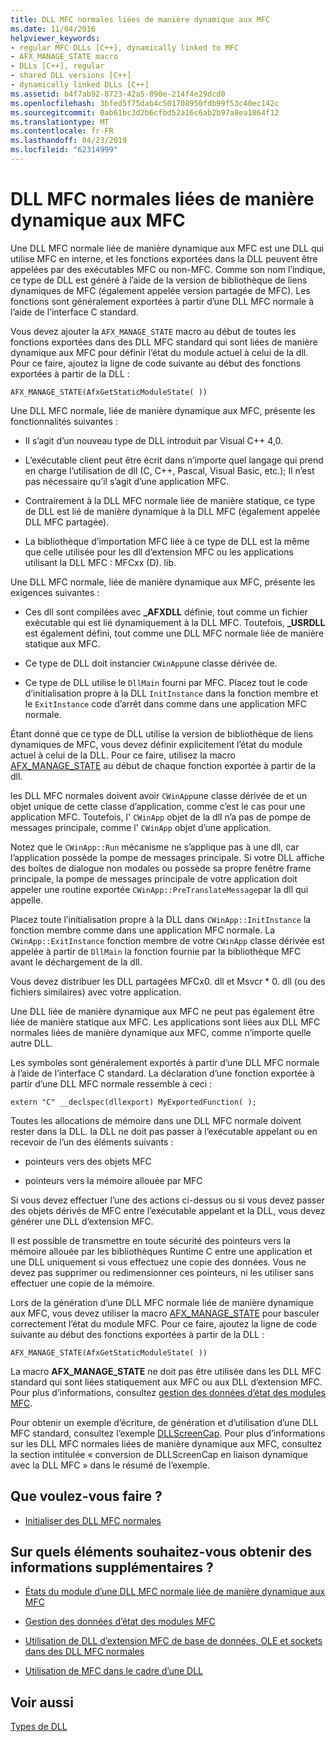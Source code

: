 ```yaml
---
title: DLL MFC normales liées de manière dynamique aux MFC
ms.date: 11/04/2016
helpviewer_keywords:
- regular MFC DLLs [C++], dynamically linked to MFC
- AFX_MANAGE_STATE macro
- DLLs [C++], regular
- shared DLL versions [C++]
- dynamically linked DLLs [C++]
ms.assetid: b4f7ab92-8723-42a5-890e-214f4e29dcd0
ms.openlocfilehash: 3bfed5f75dab4c501708950fdb99f53c40ec142c
ms.sourcegitcommit: 0ab61bc3d2b6cfbd52a16c6ab2b97a8ea1864f12
ms.translationtype: MT
ms.contentlocale: fr-FR
ms.lasthandoff: 04/23/2019
ms.locfileid: "62314999"
---
```

# <a name="regular-mfc-dlls-dynamically-linked-to-mfc"></a>DLL MFC normales liées de manière dynamique aux MFC

Une DLL MFC normale liée de manière dynamique aux MFC est une DLL qui utilise MFC en interne, et les fonctions exportées dans la DLL peuvent être appelées par des exécutables MFC ou non-MFC. Comme son nom l’indique, ce type de DLL est généré à l’aide de la version de bibliothèque de liens dynamiques de MFC (également appelée version partagée de MFC). Les fonctions sont généralement exportées à partir d’une DLL MFC normale à l’aide de l’interface C standard.

Vous devez ajouter la `AFX_MANAGE_STATE` macro au début de toutes les fonctions exportées dans des DLL MFC standard qui sont liées de manière dynamique aux MFC pour définir l’état du module actuel à celui de la dll. Pour ce faire, ajoutez la ligne de code suivante au début des fonctions exportées à partir de la DLL :

```
AFX_MANAGE_STATE(AfxGetStaticModuleState( ))
```

Une DLL MFC normale, liée de manière dynamique aux MFC, présente les fonctionnalités suivantes :

- Il s’agit d’un nouveau type de DLL introduit par Visual C++ 4,0.

- L’exécutable client peut être écrit dans n’importe quel langage qui prend en charge l’utilisation de dll (C, C++, Pascal, Visual Basic, etc.); Il n’est pas nécessaire qu’il s’agit d’une application MFC.

- Contrairement à la DLL MFC normale liée de manière statique, ce type de DLL est lié de manière dynamique à la DLL MFC (également appelée DLL MFC partagée).

- La bibliothèque d’importation MFC liée à ce type de DLL est la même que celle utilisée pour les dll d’extension MFC ou les applications utilisant la DLL MFC : MFCxx (D). lib.

Une DLL MFC normale, liée de manière dynamique aux MFC, présente les exigences suivantes :

- Ces dll sont compilées avec **_AFXDLL** définie, tout comme un fichier exécutable qui est lié dynamiquement à la DLL MFC. Toutefois, **_USRDLL** est également défini, tout comme une DLL MFC normale liée de manière statique aux MFC.

- Ce type de DLL doit instancier `CWinApp`une classe dérivée de.

- Ce type de DLL utilise le `DllMain` fourni par MFC. Placez tout le code d’initialisation propre à la DLL `InitInstance` dans la fonction membre et le `ExitInstance` code d’arrêt dans comme dans une application MFC normale.

Étant donné que ce type de DLL utilise la version de bibliothèque de liens dynamiques de MFC, vous devez définir explicitement l’état du module actuel à celui de la DLL. Pour ce faire, utilisez la macro [AFX_MANAGE_STATE](../mfc/reference/extension-dll-macros.md#afx_manage_state) au début de chaque fonction exportée à partir de la dll.

les DLL MFC normales doivent avoir `CWinApp`une classe dérivée de et un objet unique de cette classe d’application, comme c’est le cas pour une application MFC. Toutefois, l' `CWinApp` objet de la dll n’a pas de pompe de messages principale, comme l' `CWinApp` objet d’une application.

Notez que le `CWinApp::Run` mécanisme ne s’applique pas à une dll, car l’application possède la pompe de messages principale. Si votre DLL affiche des boîtes de dialogue non modales ou possède sa propre fenêtre frame principale, la pompe de messages principale de votre application doit appeler une routine exportée `CWinApp::PreTranslateMessage`par la dll qui appelle.

Placez toute l’initialisation propre à la DLL dans `CWinApp::InitInstance` la fonction membre comme dans une application MFC normale. La `CWinApp::ExitInstance` fonction membre de votre `CWinApp` classe dérivée est appelée à partir de `DllMain` la fonction fournie par la bibliothèque MFC avant le déchargement de la dll.

Vous devez distribuer les DLL partagées MFCx0. dll et Msvcr * 0. dll (ou des fichiers similaires) avec votre application.

Une DLL liée de manière dynamique aux MFC ne peut pas également être liée de manière statique aux MFC. Les applications sont liées aux DLL MFC normales liées de manière dynamique aux MFC, comme n’importe quelle autre DLL.

Les symboles sont généralement exportés à partir d’une DLL MFC normale à l’aide de l’interface C standard. La déclaration d’une fonction exportée à partir d’une DLL MFC normale ressemble à ceci :

```
extern "C" __declspec(dllexport) MyExportedFunction( );
```

Toutes les allocations de mémoire dans une DLL MFC normale doivent rester dans la DLL. la DLL ne doit pas passer à l’exécutable appelant ou en recevoir de l’un des éléments suivants :

- pointeurs vers des objets MFC

- pointeurs vers la mémoire allouée par MFC

Si vous devez effectuer l’une des actions ci-dessus ou si vous devez passer des objets dérivés de MFC entre l’exécutable appelant et la DLL, vous devez générer une DLL d’extension MFC.

Il est possible de transmettre en toute sécurité des pointeurs vers la mémoire allouée par les bibliothèques Runtime C entre une application et une DLL uniquement si vous effectuez une copie des données. Vous ne devez pas supprimer ou redimensionner ces pointeurs, ni les utiliser sans effectuer une copie de la mémoire.

Lors de la génération d’une DLL MFC normale liée de manière dynamique aux MFC, vous devez utiliser la macro [AFX_MANAGE_STATE](../mfc/reference/extension-dll-macros.md#afx_manage_state) pour basculer correctement l’état du module MFC. Pour ce faire, ajoutez la ligne de code suivante au début des fonctions exportées à partir de la DLL :

```
AFX_MANAGE_STATE(AfxGetStaticModuleState( ))
```

La macro **AFX_MANAGE_STATE** ne doit pas être utilisée dans les DLL MFC standard qui sont liées statiquement aux MFC ou aux DLL d’extension MFC. Pour plus d’informations, consultez [gestion des données d’état des modules MFC](../mfc/managing-the-state-data-of-mfc-modules.md).

Pour obtenir un exemple d’écriture, de génération et d’utilisation d’une DLL MFC standard, consultez l’exemple [DLLScreenCap](https://github.com/Microsoft/VCSamples/tree/master/VC2010Samples/MFC/advanced/DllScreenCap). Pour plus d’informations sur les DLL MFC normales liées de manière dynamique aux MFC, consultez la section intitulée « conversion de DLLScreenCap en liaison dynamique avec la DLL MFC » dans le résumé de l’exemple.

## <a name="what-do-you-want-to-do"></a>Que voulez-vous faire ?

- [Initialiser des DLL MFC normales](run-time-library-behavior.md#initializing-regular-dlls)

## <a name="what-do-you-want-to-know-more-about"></a>Sur quels éléments souhaitez-vous obtenir des informations supplémentaires ?

- [États du module d’une DLL MFC normale liée de manière dynamique aux MFC](module-states-of-a-regular-dll-dynamically-linked-to-mfc.md)

- [Gestion des données d’état des modules MFC](../mfc/managing-the-state-data-of-mfc-modules.md)

- [Utilisation de DLL d’extension MFC de base de données, OLE et sockets dans des DLL MFC normales](using-database-ole-and-sockets-extension-dlls-in-regular-dlls.md)

- [Utilisation de MFC dans le cadre d’une DLL](../mfc/tn011-using-mfc-as-part-of-a-dll.md)

## <a name="see-also"></a>Voir aussi

[Types de DLL](kinds-of-dlls.md)
